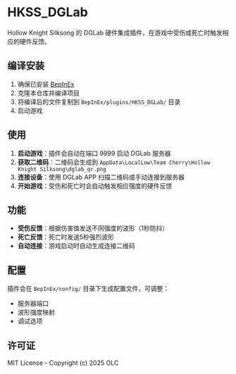 # HKSS_DGLab

Hollow Knight Silksong 的 DGLab 硬件集成插件，在游戏中受伤或死亡时触发相应的硬件反馈。

## 编译安装

1. 确保已安装 [BepInEx](https://github.com/BepInEx/BepInEx)
2. 克隆本仓库并编译项目
3. 将编译后的文件复制到 `BepInEx/plugins/HKSS_DGLab/` 目录
4. 启动游戏

## 使用

1. **启动游戏**：插件会自动在端口 9999 启动 DGLab 服务器
2. **获取二维码**：二维码会生成到 `AppData\LocalLow\Team Cherry\Hollow Knight Silksong\dglab_qr.png`
3. **连接设备**：使用 DGLab APP 扫描二维码或手动连接到服务器
4. **开始游戏**：受伤和死亡时会自动触发相应强度的硬件反馈

## 功能

- **受伤反馈**：根据伤害值发送不同强度的波形（1秒防抖）
- **死亡反馈**：死亡时发送5秒强烈波形
- **自动连接**：游戏启动时自动生成连接二维码

## 配置

插件会在 `BepInEx/config/` 目录下生成配置文件，可调整：
- 服务器端口
- 波形强度映射
- 调试选项

## 许可证

MIT License - Copyright (c) 2025 OLC
